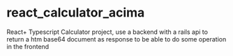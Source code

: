 # react_calculator_acima
React+ Typescript Calculator project, use a backend with a rails api to return a htm base64 document as response to be able to do some operation in the frontend
